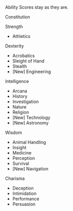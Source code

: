 
 Ability Scores stay as they are.

Constitution

Strength  
- Athletics

Dexterity  
- Acrobatics
- Sleight of Hand
- Stealth
- [New] Engineering

Intelligence  
- Arcana
- History
- Investigation
- Nature
- Religion
- [New] Technology
- [New] Astronomy

Wisdom  
- Animal Handling
- Insight
- Medicine
- Perception
- Survival
- [New] Navigation

Charisma  
- Deception
- Intimidation
- Performance
- Persuasion